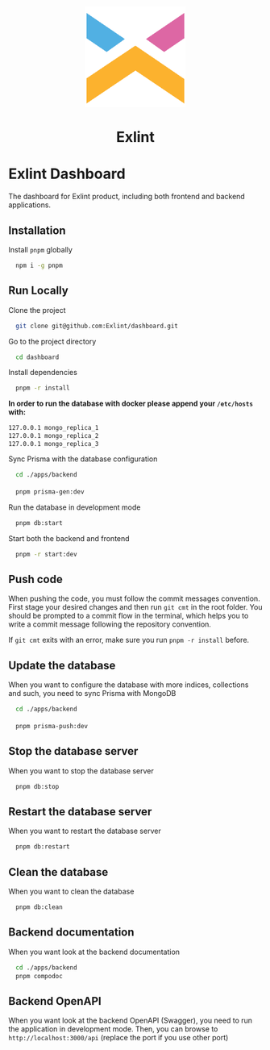 <p align="center"><img src="assets/brand.png" height="200" width="200"/></p>

<h1 align="center">Exlint</h1>

# Exlint Dashboard

The dashboard for Exlint product, including both frontend and backend applications.

## Installation

Install `pnpm` globally

```bash
  npm i -g pnpm
```

## Run Locally

Clone the project

```bash
  git clone git@github.com:Exlint/dashboard.git
```

Go to the project directory

```bash
  cd dashboard
```

Install dependencies

```bash
  pnpm -r install
```

**In order to run the database with docker please append your `/etc/hosts` with:**

```
127.0.0.1 mongo_replica_1
127.0.0.1 mongo_replica_2
127.0.0.1 mongo_replica_3
```

Sync Prisma with the database configuration

```bash
  cd ./apps/backend

  pnpm prisma-gen:dev
```

Run the database in development mode

```bash
  pnpm db:start
```

Start both the backend and frontend

```bash
  pnpm -r start:dev
```

## Push code

When pushing the code, you must follow the commit messages convention.
First stage your desired changes and then run `git cmt` in the root folder.
You should be prompted to a commit flow in the terminal, which helps you to write a commit message following the repository convention.

If `git cmt` exits with an error, make sure you run `pnpm -r install` before.

## Update the database

When you want to configure the database with more indices, collections and such, you need to sync Prisma with MongoDB

```bash
  cd ./apps/backend

  pnpm prisma-push:dev
```

## Stop the database server

When you want to stop the database server

```bash
  pnpm db:stop
```

## Restart the database server

When you want to restart the database server

```bash
  pnpm db:restart
```

## Clean the database

When you want to clean the database

```bash
  pnpm db:clean
```

## Backend documentation

When you want look at the backend documentation

```bash
  cd ./apps/backend
  pnpm compodoc
```

## Backend OpenAPI

When you want look at the backend OpenAPI (Swagger), you need to run the application in development mode.
Then, you can browse to `http://localhost:3000/api` (replace the port if you use other port)
